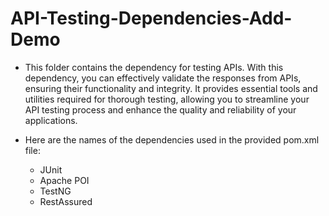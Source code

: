 # API-Testing-Dependencies-Add-Demo

- This folder contains the dependency for testing APIs. With this dependency, you can effectively validate the responses from APIs, ensuring their functionality and integrity. It provides essential tools and utilities required for thorough testing, allowing you to streamline your API testing process and enhance the quality and reliability of your applications.
- Here are the names of the dependencies used in the provided pom.xml file:

  - JUnit
  - Apache POI
  - TestNG
  - RestAssured
